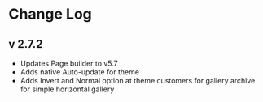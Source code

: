# ‌Change Log

## v 2.7.2
- Updates Page builder to v5.7
- Adds native Auto-update for theme
- Adds Invert and Normal option at theme customers for gallery archive for simple horizontal gallery

